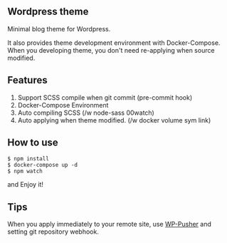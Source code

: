 ## Wordpress theme
Minimal blog theme for Wordpress.

It also provides theme development environment with Docker-Compose. 
When you developing theme, you don't need re-applying when source modified.


## Features
1. Support SCSS compile when git commit (pre-commit hook)
2. Docker-Compose Environment
3. Auto compiling SCSS (/w node-sass 00watch)
4. Auto applying when theme modified. (/w docker volume sym link)

## How to use
```
$ npm install
$ docker-compose up -d
$ npm watch
```

and Enjoy it!

## Tips
When you apply immediately to your remote site, use [WP-Pusher](https://wppusher.com) and setting git repository webhook.